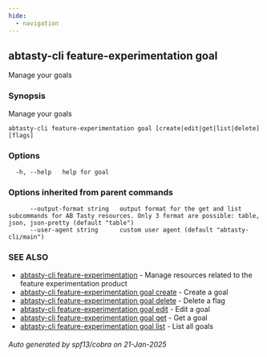 ```yaml
---
hide:
  - navigation
---
```

## abtasty-cli feature-experimentation goal

Manage your goals

### Synopsis

Manage your goals

```
abtasty-cli feature-experimentation goal [create|edit|get|list|delete] [flags]
```

### Options

```
  -h, --help   help for goal
```

### Options inherited from parent commands

```
      --output-format string   output format for the get and list subcommands for AB Tasty resources. Only 3 format are possible: table, json, json-pretty (default "table")
      --user-agent string      custom user agent (default "abtasty-cli/main")
```

### SEE ALSO

* [abtasty-cli feature-experimentation](abtasty-cli_feature-experimentation.md)	 - Manage resources related to the feature experimentation product
* [abtasty-cli feature-experimentation goal create](abtasty-cli_feature-experimentation_goal_create.md)	 - Create a goal
* [abtasty-cli feature-experimentation goal delete](abtasty-cli_feature-experimentation_goal_delete.md)	 - Delete a flag
* [abtasty-cli feature-experimentation goal edit](abtasty-cli_feature-experimentation_goal_edit.md)	 - Edit a goal
* [abtasty-cli feature-experimentation goal get](abtasty-cli_feature-experimentation_goal_get.md)	 - Get a goal
* [abtasty-cli feature-experimentation goal list](abtasty-cli_feature-experimentation_goal_list.md)	 - List all goals

###### Auto generated by spf13/cobra on 21-Jan-2025
